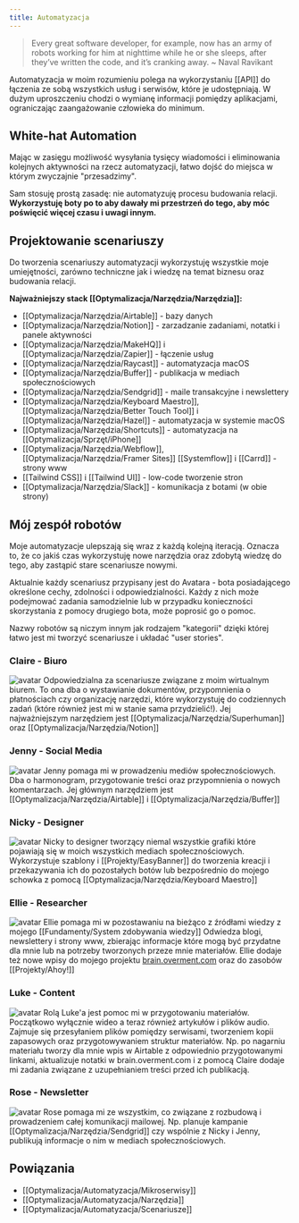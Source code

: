 ```yaml
---
title: Automatyzacja
---
```


> Every great software developer, for example, now has an army of robots working for him at nighttime while he or she sleeps, after they’ve written the code, and it’s cranking away. ~ Naval Ravikant

Automatyzacja w moim rozumieniu polega na wykorzystaniu [[API]] do łączenia ze sobą wszystkich usług i serwisów, które je udostępniają. W dużym uproszczeniu chodzi o wymianę informacji pomiędzy aplikacjami, ograniczając zaangażowanie człowieka do minimum.

## White-hat Automation
Mając w zasięgu możliwość wysyłania tysięcy wiadomości i eliminowania kolejnych aktywności na rzecz automatyzacji, łatwo dojść do miejsca w którym zwyczajnie "przesadzimy". 

Sam stosuję prostą zasadę: nie automatyzuję procesu budowania relacji. **Wykorzystuję boty po to aby dawały mi przestrzeń do tego, aby móc poświęcić więcej czasu i uwagi innym.**

## Projektowanie scenariuszy
Do tworzenia scenariuszy automatyzacji wykorzystuję wszystkie moje umiejętności, zarówno techniczne jak i wiedzę na temat biznesu oraz budowania relacji.

**Najważniejszy stack [[Optymalizacja/Narzędzia/Narzędzia]]:** 
- [[Optymalizacja/Narzędzia/Airtable]] - bazy danych
- [[Optymalizacja/Narzędzia/Notion]] - zarzadzanie zadaniami, notatki i panele aktywności
- [[Optymalizacja/Narzędzia/MakeHQ]] i [[Optymalizacja/Narzędzia/Zapier]] - łączenie usług
- [[Optymalizacja/Narzędzia/Raycast]] - automatyzacja macOS
- [[Optymalizacja/Narzędzia/Buffer]] - publikacja w mediach społecznościowych
- [[Optymalizacja/Narzędzia/Sendgrid]] - maile transakcyjne i newslettery
- [[Optymalizacja/Narzędzia/Keyboard Maestro]], [[Optymalizacja/Narzędzia/Better Touch Tool]] i [[Optymalizacja/Narzędzia/Hazel]] - automatyzacja w systemie macOS
- [[Optymalizacja/Narzędzia/Shortcuts]] - automatyzacja na [[Optymalizacja/Sprzęt/iPhone]]
- [[Optymalizacja/Narzędzia/Webflow]], [[Optymalizacja/Narzędzia/Framer Sites]] [[Systemflow]] i [[Carrd]] - strony www
- [[Tailwind CSS]] i [[Tailwind UI]] - low-code tworzenie stron
- [[Optymalizacja/Narzędzia/Slack]] - komunikacja z botami (w obie strony)

## Mój zespół robotów
Moje automatyzacje ulepszają się wraz z każdą kolejną iteracją. Oznacza to, że co jakiś czas wykorzystuję nowe narzędzia oraz zdobytą wiedzę do tego, aby zastąpić stare scenariusze nowymi.

Aktualnie każdy scenariusz przypisany jest do Avatara - bota posiadającego określone cechy, zdolności i odpowiedzialności. Każdy z nich może podejmować zadania samodzielnie lub w przypadku konieczności skorzystania z pomocy drugiego bota, może poprosić go o pomoc. 

Nazwy robotów są niczym innym jak rodzajem "kategorii" dzięki której łatwo jest mi tworzyć scenariusze i układać "user stories".

### Claire - Biuro
![avatar](https://space.overment.com/g15SCJixXvzEcGXz1Fi7/Claire-Office.png)
Odpowiedzialna za scenariusze związane z moim wirtualnym biurem. To ona dba o wystawianie dokumentów, przypomnienia o płatnościach czy organizację narzędzi, które wykorzystuję do codziennych zadań (które również jest mi w stanie sama przydzielić!). Jej najważniejszym narzędziem jest [[Optymalizacja/Narzędzia/Superhuman]] oraz [[Optymalizacja/Narzędzia/Notion]]

### Jenny - Social Media
![avatar](https://space.overment.com/2RHdid3HgnubEWBbFGBz/Jenny-Social-Media.png)
Jenny pomaga mi w prowadzeniu mediów społecznościowych. Dba o harmonogram, przygotowanie treści oraz przypomnienia o nowych komentarzach. Jej głównym narzędziem jest [[Optymalizacja/Narzędzia/Airtable]] i [[Optymalizacja/Narzędzia/Buffer]]

### Nicky - Designer
![avatar](https://space.overment.com/NmnfAQuQDP3pQLETM4fL/Nicky-Designer.png)
Nicky to designer tworzący niemal wszystkie grafiki które pojawiają się w moich wszystkich mediach społecznościowych. Wykorzystuje szablony i [[Projekty/EasyBanner]] do tworzenia kreacji i przekazywania ich do pozostałych botów lub bezpośrednio do mojego schowka z pomocą [[Optymalizacja/Narzędzia/Keyboard Maestro]]

### Ellie - Researcher
![avatar](https://space.overment.com/30DlrdWqwsrOkAr42ReG/Ellie-Researcher.png)
Ellie pomaga mi w pozostawaniu na bieżąco z źródłami wiedzy z mojego [[Fundamenty/System zdobywania wiedzy]] Odwiedza blogi, newslettery i strony www, zbierając informacje które mogą być przydatne dla mnie lub na potrzeby tworzonych przeze mnie materiałów. Ellie dodaje też nowe wpisy do mojego projektu [brain.overment.com](https://brain.overment.com) oraz do zasobów [[Projekty/Ahoy!]]

### Luke - Content
![avatar](https://space.overment.com/hs32tUAIugXVHnxgJjDM/Luke-Studio.png)
Rolą Luke'a jest pomoc mi w przygotowaniu materiałów. Początkowo wyłącznie wideo a teraz również artykułów i plików audio. Zajmuje się przesyłaniem plików pomiędzy serwisami, tworzeniem kopii zapasowych oraz przygotowywaniem struktur materiałów. Np. po nagarniu materiału tworzy dla mnie wpis w Airtable z odpowiednio przygotowanymi linkami, aktualizuje notatki w brain.overment.com i z pomocą Claire dodaje mi zadania związane z uzupełnianiem treści przed ich publikacją.

### Rose - Newsletter
![avatar](https://space.overment.com/Bj4t3VyAuX4IZFC8aZ9f/Rose-Newsletter.png)
Rose pomaga mi ze wszystkim, co związane z rozbudową i prowadzeniem całej komunikacji mailowej. Np. planuje kampanie [[Optymalizacja/Narzędzia/Sendgrid]] czy wspólnie z Nicky i Jenny, publikują informacje o nim w mediach społecznościowych. 


## Powiązania
- [[Optymalizacja/Automatyzacja/Mikroserwisy]]
- [[Optymalizacja/Automatyzacja/Narzędzia]]
- [[Optymalizacja/Automatyzacja/Scenariusze]]